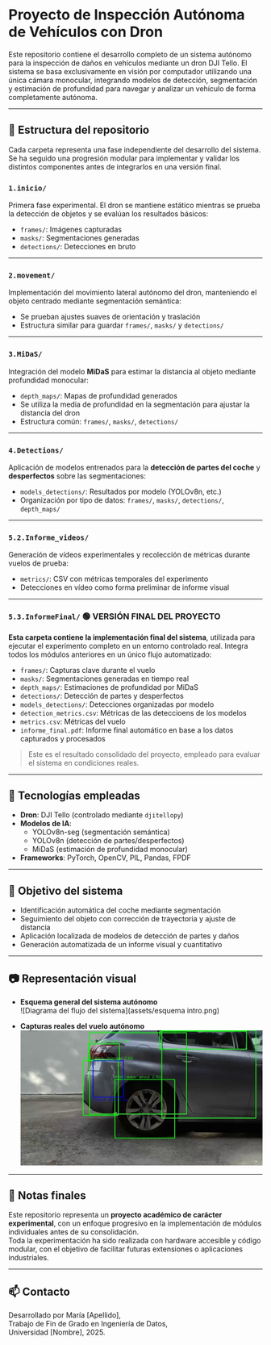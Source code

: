 # Proyecto de Inspección Autónoma de Vehículos con Dron

Este repositorio contiene el desarrollo completo de un sistema autónomo para la inspección de daños en vehículos mediante un dron DJI Tello. El sistema se basa exclusivamente en visión por computador utilizando una única cámara monocular, integrando modelos de detección, segmentación y estimación de profundidad para navegar y analizar un vehículo de forma completamente autónoma.

---

## 📁 Estructura del repositorio

Cada carpeta representa una fase independiente del desarrollo del sistema. Se ha seguido una progresión modular para implementar y validar los distintos componentes antes de integrarlos en una versión final.

### `1.inicio/`
Primera fase experimental. El dron se mantiene estático mientras se prueba la detección de objetos y se evalúan los resultados básicos:
- `frames/`: Imágenes capturadas
- `masks/`: Segmentaciones generadas
- `detections/`: Detecciones en bruto

---

### `2.movement/`
Implementación del movimiento lateral autónomo del dron, manteniendo el objeto centrado mediante segmentación semántica:
- Se prueban ajustes suaves de orientación y traslación
- Estructura similar para guardar `frames/`, `masks/` y `detections/`

---

### `3.MiDaS/`
Integración del modelo **MiDaS** para estimar la distancia al objeto mediante profundidad monocular:
- `depth_maps/`: Mapas de profundidad generados
- Se utiliza la media de profundidad en la segmentación para ajustar la distancia del dron
- Estructura común: `frames/`, `masks/`, `detections/`

---

### `4.Detections/`
Aplicación de modelos entrenados para la **detección de partes del coche** y **desperfectos** sobre las segmentaciones:
- `models_detections/`: Resultados por modelo (YOLOv8n, etc.)
- Organización por tipo de datos: `frames/`, `masks/`, `detections/`, `depth_maps/`

---

### `5.2.Informe_videos/`
Generación de vídeos experimentales y recolección de métricas durante vuelos de prueba:
- `metrics/`: CSV con métricas temporales del experimento
- Detecciones en vídeo como forma preliminar de informe visual

---

### `5.3.InformeFinal/` 🟢 **VERSIÓN FINAL DEL PROYECTO**
**Esta carpeta contiene la implementación final del sistema**, utilizada para ejecutar el experimento completo en un entorno controlado real. Integra todos los módulos anteriores en un único flujo automatizado:

- `frames/`: Capturas clave durante el vuelo
- `masks/`: Segmentaciones generadas en tiempo real
- `depth_maps/`: Estimaciones de profundidad por MiDaS
- `detections/`: Detección de partes y desperfectos
- `models_detections/`: Detecciones organizadas por modelo
- `detection_metrics.csv`: Métricas de las deteccioens de los modelos
- `metrics.csv`: Métricas del vuelo
- `informe_final.pdf`: Informe final automático en base a los datos capturados y procesados

> Este es el resultado consolidado del proyecto, empleado para evaluar el sistema en condiciones reales.

---

## 🔧 Tecnologías empleadas

- **Dron**: DJI Tello (controlado mediante `djitellopy`)
- **Modelos de IA**:
  - YOLOv8n-seg (segmentación semántica)
  - YOLOv8n (detección de partes/desperfectos)
  - MiDaS (estimación de profundidad monocular)
- **Frameworks**: PyTorch, OpenCV, PIL, Pandas, FPDF

---

## 📑 Objetivo del sistema

- Identificación automática del coche mediante segmentación
- Seguimiento del objeto con corrección de trayectoria y ajuste de distancia
- Aplicación localizada de modelos de detección de partes y daños
- Generación automatizada de un informe visual y cuantitativo

---

## 📷 Representación visual

- **Esquema general del sistema autónomo**  
  ![Diagrama del flujo del sistema](assets/esquema intro.png)

- **Capturas reales del vuelo autónomo**  
  ![Ejemplo de vuelo y seguimiento del objeto](assets/det_0028.jpg)

---

## 📌 Notas finales

Este repositorio representa un **proyecto académico de carácter experimental**, con un enfoque progresivo en la implementación de módulos individuales antes de su consolidación.  
Toda la experimentación ha sido realizada con hardware accesible y código modular, con el objetivo de facilitar futuras extensiones o aplicaciones industriales.

---

## 📫 Contacto

Desarrollado por María [Apellido],  
Trabajo de Fin de Grado en Ingeniería de Datos,  
Universidad [Nombre], 2025.
